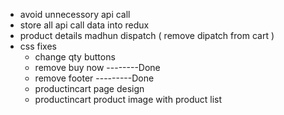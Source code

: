 - avoid unnecessory api call
- store all api call data into redux
- product details madhun dispatch ( remove dipatch from cart )
- css fixes
  - change qty buttons
  - remove buy now --------Done
  - remove footer ---------Done
  - productincart page design
  - productincart product image with product list
